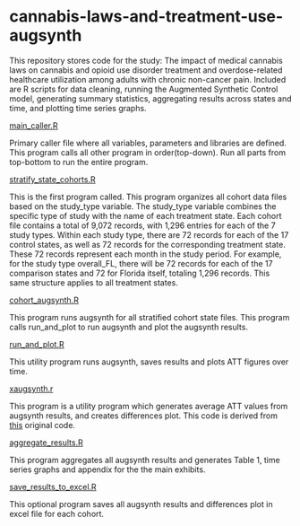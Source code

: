 # cannabis-laws-and-treatment-use-augsynth
This repository stores code for the study: The impact of medical cannabis laws on cannabis and opioid use disorder treatment and overdose-related healthcare utilization among adults with chronic non-cancer pain. 
Included are R scripts for data cleaning, running the Augmented Synthetic Control model, generating summary statistics, aggregating results across states and time, and plotting time series graphs.


[main_caller.R](main_caller.R)

Primary caller file where all variables, parameters and libraries are defined. 
This program calls all other program in order(top-down).
Run all parts from top-bottom to run the entire program.


[stratify_state_cohorts.R](stratify_state_cohorts.R)

This is the first program called. This program organizes all cohort data files based on the study_type variable. The study_type variable combines the specific type of study with the name of each treatment state. Each cohort file contains a total of 9,072 records, with 1,296 entries for each of the 7 study types. Within each study type, there are 72 records for each of the 17 control states, as well as 72 records for the corresponding treatment state. These 72 records represent each month in the study period. For example, for the study type overall_FL, there will be 72 records for each of the 17 comparison states and 72 for Florida itself, totaling 1,296 records. This same structure applies to all treatment states.


[cohort_augsynth.R](cohort_augsynth.R)

This program runs augsynth for all stratified cohort state files. This program calls run_and_plot to run augsynth and plot the augsynth results.  


[run_and_plot.R](run_and_plot.R)

This utility program runs augsynth, saves results and plots ATT figures over time.


[xaugsynth.r](xaugsynth.r)

This program is a utility program which generates average ATT values from augsynth results, and creates differences plot. This code is derived from [this](https://github.com/nickseewald/opioid-prescribing-augsynth/blob/main/xaugsynth.R) original code.


[aggregate_results.R](aggregate_results.R)

This program aggregates all augsynth results and generates Table 1, time series graphs and appendix for the the main exhibits.


[save_results_to_excel.R](save_results_to_excel.R)

This optional program saves all augsynth results and differences plot in excel file for each cohort.
